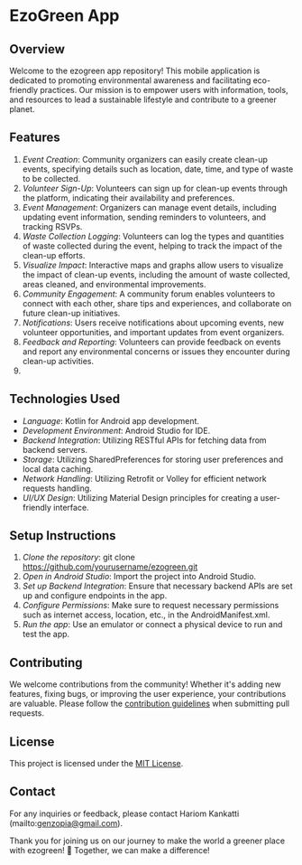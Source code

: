 # EzoGreen App

## Overview
Welcome to the ezogreen app repository! This mobile application is dedicated to promoting environmental awareness and facilitating eco-friendly practices. Our mission is to empower users with information, tools, and resources to lead a sustainable lifestyle and contribute to a greener planet.

## Features
1. *Event Creation*: Community organizers can easily create clean-up events, specifying details such as location, date, time, and type of waste to be collected.
2. *Volunteer Sign-Up*: Volunteers can sign up for clean-up events through the platform, indicating their availability and preferences.
3. *Event Management*: Organizers can manage event details, including updating event information, sending reminders to volunteers, and tracking RSVPs.
4. *Waste Collection Logging*: Volunteers can log the types and quantities of waste collected during the event, helping to track the impact of the clean-up efforts.
5. *Visualize Impact*: Interactive maps and graphs allow users to visualize the impact of clean-up events, including the amount of waste collected, areas cleaned, and environmental improvements.
6. *Community Engagement*: A community forum enables volunteers to connect with each other, share tips and experiences, and collaborate on future clean-up initiatives.
7. *Notifications*: Users receive notifications about upcoming events, new volunteer opportunities, and important updates from event organizers.
8. *Feedback and Reporting*: Volunteers can provide feedback on events and report any environmental concerns or issues they encounter during clean-up activities.
9. 
## Technologies Used
- *Language*: Kotlin for Android app development.
- *Development Environment*: Android Studio for IDE.
- *Backend Integration*: Utilizing RESTful APIs for fetching data from backend servers.
- *Storage*: Utilizing SharedPreferences for storing user preferences and local data caching.
- *Network Handling*: Utilizing Retrofit or Volley for efficient network requests handling.
- *UI/UX Design*: Utilizing Material Design principles for creating a user-friendly interface.

## Setup Instructions
1. *Clone the repository*: git clone https://github.com/yourusername/ezogreen.git
2. *Open in Android Studio*: Import the project into Android Studio.
3. *Set up Backend Integration*: Ensure that necessary backend APIs are set up and configure endpoints in the app.
4. *Configure Permissions*: Make sure to request necessary permissions such as internet access, location, etc., in the AndroidManifest.xml.
5. *Run the app*: Use an emulator or connect a physical device to run and test the app.

## Contributing
We welcome contributions from the community! Whether it's adding new features, fixing bugs, or improving the user experience, your contributions are valuable. Please follow the [contribution guidelines](CONTRIBUTING.md) when submitting pull requests.

## License
This project is licensed under the [MIT License](LICENSE).

## Contact
For any inquiries or feedback, please contact Hariom Kankatti (mailto:genzopia@gmail.com).

Thank you for joining us on our journey to make the world a greener place with ezogreen! 🌱 Together, we can make a difference!
